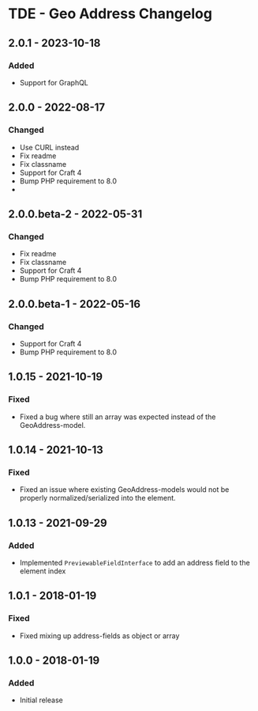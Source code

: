 # TDE - Geo Address Changelog

## 2.0.1 - 2023-10-18
### Added
- Support for GraphQL

## 2.0.0 - 2022-08-17
### Changed
- Use CURL instead
- Fix readme
- Fix classname
- Support for Craft 4
- Bump PHP requirement to 8.0
- 
## 2.0.0.beta-2 - 2022-05-31
### Changed
- Fix readme
- Fix classname
- Support for Craft 4
- Bump PHP requirement to 8.0

## 2.0.0.beta-1 - 2022-05-16
### Changed
- Support for Craft 4
- Bump PHP requirement to 8.0

## 1.0.15 - 2021-10-19
### Fixed
- Fixed a bug where still an array was expected instead of the GeoAddress-model.

## 1.0.14 - 2021-10-13
### Fixed
- Fixed an issue where existing GeoAddress-models would not be properly normalized/serialized into the element.

## 1.0.13 - 2021-09-29
### Added
- Implemented `PreviewableFieldInterface` to add an address field to the element index

## 1.0.1 - 2018-01-19
### Fixed
- Fixed mixing up address-fields as object or array

## 1.0.0 - 2018-01-19
### Added
- Initial release
